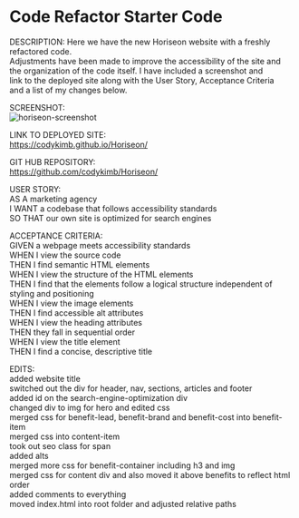# Code Refactor Starter Code
DESCRIPTION:
Here we have the new Horiseon website with a freshly refactored code.  
Adjustments have been made to improve the accessibility of the site and  
the organization of the code itself. I have included a screenshot and   
link to the deployed site along with the User Story, Acceptance Criteria  
and a list of my changes below.
  
SCREENSHOT:  
![horiseon-screenshot](https://user-images.githubusercontent.com/72325495/101125126-1823f480-35be-11eb-80bc-a5b433adf37c.png)
  
LINK TO DEPLOYED SITE:    
https://codykimb.github.io/Horiseon/
  
GIT HUB REPOSITORY:  
https://github.com/codykimb/Horiseon/
  
USER STORY:  
AS A marketing agency   
I WANT a codebase that follows accessibility standards  
SO THAT our own site is optimized for search engines  
  
ACCEPTANCE CRITERIA:  
GIVEN a webpage meets accessibility standards  
WHEN I view the source code   
THEN I find semantic HTML elements  
WHEN I view the structure of the HTML elements  
THEN I find that the elements follow a logical structure independent of styling and positioning  
WHEN I view the image elements  
THEN I find accessible alt attributes  
WHEN I view the heading attributes  
THEN they fall in sequential order  
WHEN I view the title element  
THEN I find a concise, descriptive title  

EDITS:  
added website title  
switched out the div for header, nav, sections, articles and footer  
added id on the search-engine-optimization div  
changed div to img for hero and edited css  
merged css for benefit-lead, benefit-brand and benefit-cost into benefit-item  
merged css into content-item  
took out seo class for span  
added alts  
merged more css for benefit-container including h3 and img  
merged css for content div and also moved it above benefits to reflect html order  
added comments to everything  
moved index.html into root folder and adjusted relative paths
  
